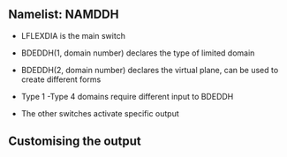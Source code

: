 ## Namelist: NAMDDH

- LFLEXDIA is the main switch

- BDEDDH(1, domain number)
  declares the type of limited domain

-  BDEDDH(2, domain number)
   declares the virtual plane, can be
   used to create different forms

- Type 1 -Type 4 domains require
  different input to BDEDDH

- The other switches activate specific output

## Customising the output

